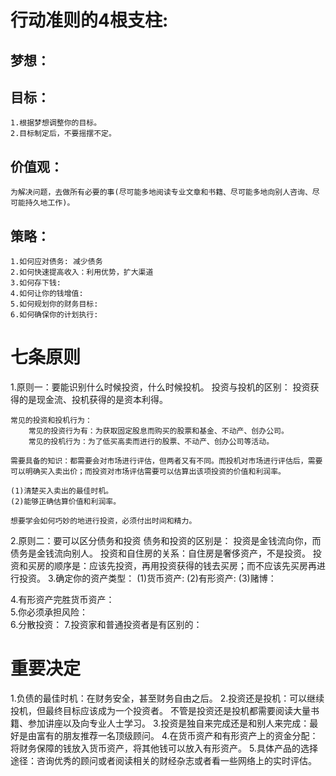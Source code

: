 # 行动准则的4根支柱:
## 梦想：
## 目标：
    1.根据梦想调整你的目标。
    2.目标制定后，不要摇摆不定。
## 价值观：
    为解决问题，去做所有必要的事(尽可能多地阅读专业文章和书籍、尽可能多地向别人咨询、尽可能持久地工作)。
## 策略：
    1.如何应对债务: 减少债务
    2.如何快速提高收入：利用优势，扩大渠道
    3.如何存下钱: 
    4.如何让你的钱增值:
    5.如何规划你的财务目标:
    6.如何确保你的计划执行:
# 七条原则
1.原则一：要能识别什么时候投资，什么时候投机。
	投资与投机的区别：
		投资获得的是现金流、投机获得的是资本利得。

	常见的投资和投机行为：		
		常见的投资行为有：为获取固定股息而购买的股票和基金、不动产、创办公司。
		常见的投机行为：为了低买高卖而进行的股票、不动产、创办公司等活动。

	需要具备的知识：都需要会对市场进行评估，但两者又有不同。而投机对市场进行评估后，需要可以明确买入卖出价；而投资对市场评估需要可以估算出该项投资的价值和利润率。	

	(1)清楚买入卖出的最佳时机。
	(2)能够正确估算价值和利润率。

	想要学会如何巧妙的地进行投资，必须付出时间和精力。

2.原则二：要可以区分债务和投资
	债务和投资的区别是：
		投资是金钱流向你，而债务是金钱流向别人。
	投资和自住房的关系：自住房是奢侈资产，不是投资。
	投资和买房的顺序是：应该先投资，再用投资获得的钱去买房；而不应该先买房再进行投资。
3.确定你的资产类型：
	(1)货币资产:
	(2)有形资产:
	(3)赌博：

4.有形资产完胜货币资产：	
5.你必须承担风险：	
6.分散投资：
7.投资家和普通投资者是有区别的：

# 重要决定
1.负债的最佳时机：在财务安全，甚至财务自由之后。
2.投资还是投机：可以继续投机，但最终目标应该成为一个投资者。
  不管是投资还是投机都需要阅读大量书籍、参加讲座以及向专业人士学习。
3.投资是独自来完成还是和别人来完成：最好是由富有的朋友推荐一名顶级顾问。
4.在货币资产和有形资产上的资金分配：将财务保障的钱放入货币资产，将其他钱可以放入有形资产。
5.具体产品的选择途径：咨询优秀的顾问或者阅读相关的财经杂志或者看一些网络上的实时评估。


